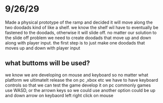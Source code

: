 # 9/26/29
Made a physical prototype of the ramp and decided it will move along the two doodads kind of like a shelf.
we know the shelf wil have to eventually be fastened to the doodads, otherwise it will slide off.
no matter our solution to the slide off problem we need to create doodads that move up and down along with player input.
the first step is to just make one doodads that moves up and down with player input
## what buttoms will be used?
we know we are developing on mouse and keyboard so no matter what platform we ultimatelt release the on pc ,xbox etc we have to have keyboard controls so that we can test the game develop it on pc
commonly games use WASD, or the arrown keys so we could use
another option could be up and down arrow on keybaord left right click on mouse
